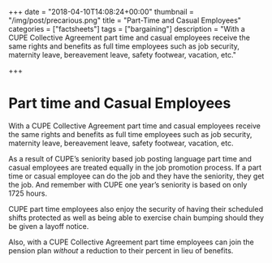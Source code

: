 +++
date = "2018-04-10T14:08:24+00:00"
thumbnail = "/img/post/precarious.png"
title = "Part-Time and Casual Employees"
categories = ["factsheets"]
tags = ["bargaining"]
description = "With a CUPE Collective Agreement part time and casual employees receive the same rights and benefits as full time employees such as job security, maternity leave, bereavement leave, safety footwear, vacation, etc."

+++



# Part time and Casual Employees

With a CUPE Collective Agreement part time and casual employees receive the same rights and benefits as full time employees such as job security, maternity leave, bereavement leave, safety footwear, vacation, etc.

As a result of CUPE’s seniority based job posting language part time and casual employees are treated equally in the job promotion process. If a part time or casual employee can do the job and they have the seniority, they get the job. And remember with CUPE one year’s seniority is based on only 1725 hours.

CUPE part time employees also enjoy the security of having their scheduled shifts protected as well as being able to exercise chain bumping should they be given a layoff notice.

Also, with a CUPE Collective Agreement part time employees can join the pension plan *without* a reduction to their percent in lieu of benefits.
